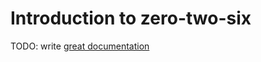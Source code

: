 # Introduction to zero-two-six

TODO: write [great documentation](http://jacobian.org/writing/what-to-write/)
